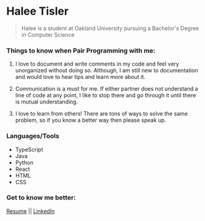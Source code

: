 # Halee Tisler

>Halee is a student at Oakland University pursuing a Bachelor's Degree in Computer Science

### Things to know when Pair Programming with me:

1. I love to document and write comments in my code and feel very unorganized without doing so. Although, I am still new to documentation and would love to hear tips and learn more about it.

2. Communication is a must for me. If either partner does not understand a line of code at any point, I like to stop there and go through it until there is mutual understanding.

3. I love to learn from others! There are tons of ways to solve the same problem, so if you know a better way then please speak up.


### Languages/Tools
- TypeScript
- Java
- Python
- React
- HTML
- CSS


### Get to know me better:
[Resume](https://github.com/halee-t/halee-t/blob/82fd6414fc603b05230a31f320c194d1c3127b91/HaleeTislerResume%20-%20Google%20Docs.pdf) || [LinkedIn](https://www.linkedin.com/in/halee-tisler-371a70266/)
